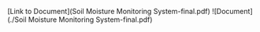 [Link to Document](Soil Moisture Monitoring System-final.pdf)
![Document](./Soil Moisture Monitoring System-final.pdf)
